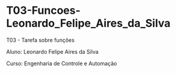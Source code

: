 # T03-Funcoes-Leonardo_Felipe_Aires_da_Silva

T03 - Tarefa sobre funções

Aluno: Leonardo Felipe Aires da Silva


Curso: Engenharia de Controle e Automação
